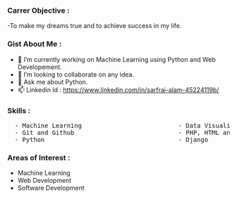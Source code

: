 ### Carrer Objective :
  -To make my dreams true and to achieve success in my life.
  
### Gist About Me : 
- 🔭 I’m currently working on Machine Learning using Python and Web Developement.
- 👯 I’m looking to collaborate on any idea.
- 💬 Ask me about Python.
- 📫 Linkedin Id : https://www.linkedin.com/in/sarfraj-alam-45224119b/

### Skills :
<pre>
  - Machine Learning                          - Data Visualization
  - Git and Github                            - PHP, HTML and CSS
  - Python                                    - Django
</pre>
  
### Areas of Interest : 
  - Machine Learning
  - Web Development
  - Software Development
